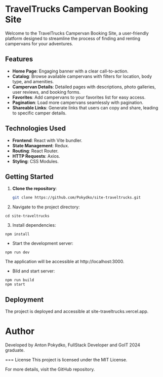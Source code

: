 # TravelTrucks Campervan Booking Site

Welcome to the TravelTrucks Campervan Booking Site, a user-friendly platform designed to streamline the process of finding and renting campervans for your adventures.

## Features

- **Home Page**: Engaging banner with a clear call-to-action.
- **Catalog**: Browse available campervans with filters for location, body type, and amenities.
- **Campervan Details**: Detailed pages with descriptions, photo galleries, user reviews, and booking forms.
- **Favorites**: Add campervans to your favorites list for easy access.
- **Pagination**: Load more campervans seamlessly with pagination.
- **Shareable Links**: Generate links that users can copy and share, leading to specific camper details.

## Technologies Used

- **Frontend**: React with Vite bundler.
- **State Management**: Redux.
- **Routing**: React Router.
- **HTTP Requests**: Axios.
- **Styling**: CSS Modules.

## Getting Started

1. **Clone the repository**:

   ```bash
   git clone https://github.com/Pokydko/site-traveltrucks.git
   ```

2. Navigate to the project directory:

```
cd site-traveltrucks
```

3. Install dependencies:

```
npm install
```

- Start the development server:

```
npm run dev
```

The application will be accessible at http://localhost:3000.

- Bild and start server:

```
npm run build
npm start
```

## Deployment

The project is deployed and accessible at site-traveltrucks.vercel.app.

# Author

Developed by Anton Pokydko, FullStack Developer and GoIT 2024 graduate.

===
License
This project is licensed under the MIT License.

For more details, visit the GitHub repository.
